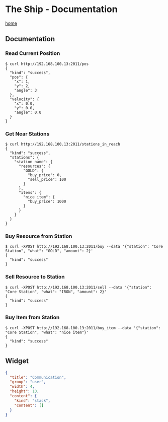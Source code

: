 # The Ship - Documentation

[home](../README.md)

## Documentation

### Read Current Position

```shell
$ curl http://192.168.100.13:2011/pos
{
  "kind": "success",
  "pos": {
    "x": 1,
    "y": 2,
    "angle": 3
  },
  "velocity": {
    "x": 0.0,
    "y": 0.0,
    "angle": 0.0
  }
}
```

### Get Near Stations

```shell
$ curl http://192.168.100.13:2011/stations_in_reach
{
  "kind": "success",
  "stations": {
    "station name": {
      "resources": {
        "GOLD": {
          "buy_price": 0,
          "sell_price": 100
        }
      },
      "items": {
        "nice item": {
          "buy_price": 1000
        }
      }
    }
  }
}
```

### Buy Resource from Station

```shell
$ curl -XPOST http://192.168.100.13:2011/buy --data '{"station": "Core Station", "what": "GOLD", "amount": 2}'
{
  "kind": "success"
}
```

### Sell Resource to Station

```shell
$ curl -XPOST http://192.168.100.13:2011/sell --data '{"station": "Core Station", "what": "IRON", "amount": 2}'
{
  "kind": "success"
}
```

### Buy Item from Station

```shell
$ curl -XPOST http://192.168.100.13:2011/buy_item --data '{"station": "Core Station", "what": "nice item"}'
{
  "kind": "success"
}
```

## Widget

```json
{
  "title": "Communication",
  "group": "user",
  "width": 4,
  "height": 10,
  "content": {
    "kind": "stack",
    "content": []
  }
}
```